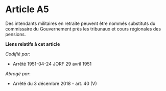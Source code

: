 # Article A5

Des intendants militaires en retraite peuvent être nommés substituts du commissaire du Gouvernement près les tribunaux et
cours régionales des pensions.

**Liens relatifs à cet article**

_Codifié par_:

  - Arrêté 1951-04-24 JORF 29 avril 1951

_Abrogé par_:

  - Arrêté du 3 décembre 2018 - art. 40 (V)

